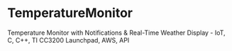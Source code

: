 # TemperatureMonitor
Temperature Monitor with Notifications &amp; Real-Time Weather Display - IoT, C, C++, TI CC3200 Launchpad, AWS, API 
